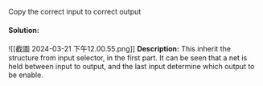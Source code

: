 Copy the correct input to correct output


#### Solution:
![[截圖 2024-03-21 下午12.00.55.png]]
**Description:**
This inherit the structure from input selector, in the first part. It can be seen that a net is held between input to output, and the last input determine which output to be enable. 
